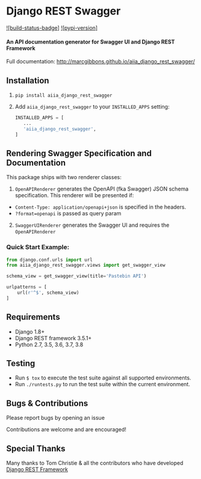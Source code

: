 # Django REST Swagger

[![build-status-badge]][build-status]
[![pypi-version]][pypi]



#### An API documentation generator for Swagger UI and Django REST Framework

Full documentation: http://marcgibbons.github.io/aiia_django_rest_swagger/


## Installation

1. `pip install aiia_django_rest_swagger`

2. Add `aiia_django_rest_swagger` to your `INSTALLED_APPS` setting:

    ```python
   INSTALLED_APPS = [
       ...
       'aiia_django_rest_swagger',
   ]
   ```

## Rendering Swagger Specification and Documentation

This package ships with two renderer classes:

1. `OpenAPIRenderer` generates the OpenAPI (fka Swagger) JSON schema specification. This renderer will be presented if:
  -  `Content-Type: application/openapi+json` is specified in the headers.
  - `?format=openapi` is passed as query param
2. `SwaggerUIRenderer` generates the Swagger UI and requires the `OpenAPIRenderer`


### Quick Start Example:
```python
from django.conf.urls import url
from aiia_django_rest_swagger.views import get_swagger_view

schema_view = get_swagger_view(title='Pastebin API')

urlpatterns = [
    url(r'^$', schema_view)
]
```

## Requirements
* Django 1.8+
* Django REST framework 3.5.1+
* Python 2.7, 3.5, 3.6, 3.7, 3.8


## Testing

- Run `$ tox` to execute the test suite against all supported environments.
- Run `./runtests.py` to run the test suite within the current environment.

## Bugs & Contributions
Please report bugs by opening an issue

Contributions are welcome and are encouraged!

## Special Thanks
Many thanks to Tom Christie & all the contributors who have developed [Django REST Framework](http://django-rest-framework.org/)


[build-status]: https://travis-ci.org/marcgibbons/aiia_django_rest_swagger
[pypi]: https://pypi.python.org/pypi/aiia_django_rest_swagger
[license]: https://pypi.python.org/pypi/aiia_django_rest_swagger/
[docs-badge]: https://readthedocs.io/projects/aiia_django_rest_swagger/badge/
[docs]: http://aiia_django_rest_swagger.readthedocs.io/

